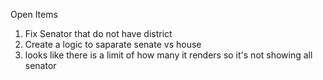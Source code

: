 Open Items
1) Fix Senator that do not have district
2) Create a logic to saparate senate vs house
3) looks like there is a limit of how many it renders so it's not showing all senator